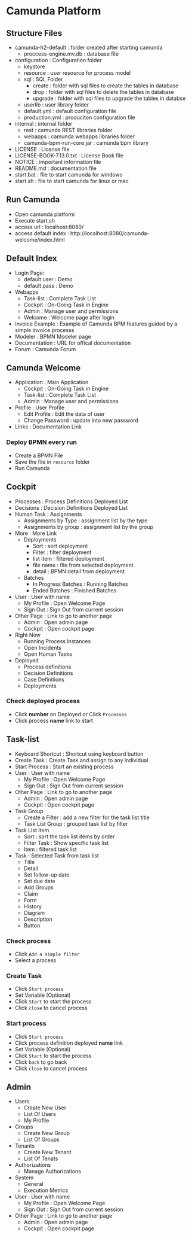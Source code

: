 # Camunda Platform

## Structure Files
- camunda-h2-default : folder created after starting camunda
    - proccess-engine.mv.db : database file
- configuration : Configuration folder
    - keystore
    - resource : user resource for process model
    - sql : SQL Folder
        - create : folder with sql files to create the tables in database
        - drop : folder with sql files to delete the tables in database
        - upgrade : folder with sql files to upgrade the tables in databse
    - userlib : user library folder
    - default.yml : default configuration file
    - production.yml : produciton configuration file
- internal : internal folder
    - rest : camunda REST libraries folder
    - webapps : camunda webapps libraries folder
    - camunda-bpm-run-core.jar : camunda bpm library
- LICENSE : License file
- LICENSE-BOOK-7.13.0.txt : License Book file
- NOTICE : important information file
- README.md : documentation file
- start.bat : file to start camunda for windows
- start.sh : file to start camunda for linux or mac

## Run Camunda
- Open camunda platform
- Execute start.sh
- access url : localhost:8080/
- access default index : http://localhost:8080/camunda-welcome/index.html

## Default Index
- Login Page:
  - default user : Demo
  - default pass : Demo
- Webapps
  - Task-list : Complete Task List
  - Cockpit : On-Going Task in Engine
  - Admin : Manage user and permissions
  - Welcome : Welcome page after login
- Invoice Example : Example of Camunda BPM features guided by a simple invoice processs
- Modeler : BPMN Modeler page
- Documentation : URL for offical documentation
- Forum : Camunda Forum

## Camunda Welcome
- Application : Main Application
  - Cockpit : On-Going Task in Engine
  - Task-list : Complete Task List
  - Admin : Manage user and permissions
- Profile : User Profile
  - Edit Profile : Edit the data of user
  - Change Password : update into new password
- Links : Documentation Link

### Deploy BPMN every run
- Create a BPMN File
- Save the file in `resource` folder
- Run Camunda

## Cockpit
- Processes : Process Definitions Deployed List
- Decisions : Decision Definitions Deployed List
- Human Task : Assignments
  - Assignments by Type : assignment list by the type
  - Assignments by group : assignment list by the group
- More : More Link
  - Deployments
    - Sort : sort deployment
    - Filter : filter deployment
    - list item : filtered deployment
    - file name : file from selected deployment
    - detail : BPMN detail from deployment
  - Batches
    - In Progress Batches : Running Batches
    - Ended Batches : Finished Batches
- User : User with name
  - My Profile : Open Welcome Page
  - Sign Out : Sign Out from current session
- Other Page : Link to go to another page
  - Admin : Open admin page
  - Cockpit : Open cockpit page
- Right Now
  - Running Process Instances
  - Open Incidents
  - Open Human Tasks
- Deployed
  - Process definitions
  - Decision Definitions
  - Case Definitions
  - Deployments

### Check deployed process
- Click **number** on Deployed or Click `Processes`
- Click process **name** link to start

## Task-list
- Keyboard Shortcut : Shortcut using keyboard button
- Create Task : Create Task and assign to any individual
- Start Process : Start an existing process
- User : User with name
  - My Profile : Open Welcome Page
  - Sign Out : Sign Out from current session
- Other Page : Link to go to another page
  - Admin : Open admin page
  - Cockpit : Open cockpit page
- Task Group
  - Create a Filter : add a new filter for the task list title
  - Task List Group : grouped task list by filter
- Task List Item
  - Sort : sort the task list items by order
  - Filter Task : Show specific task list
  - Item : filtered task list
- Task : Selected Task from task list
  - Title
  - Detail
  - Set follow-up date
  - Set due date
  - Add Groups
  - Claim
  - Form
  - History
  - Diagram
  - Description
  - Button

### Check process
- Click `Add a simple filter`
- Select a process

### Create Task
- Click `Start process`
- Set Variable (Optional)
- Click `Start` to start the process
- Click `close` to cancel process

### Start process
- Click `Start process`
- Click process definition deployed **name** link
- Set Variable (Optional)
- Click `Start` to start the process
- Click `back` to go back
- Click `close` to cancel process

## Admin
- Users
  - Create New User
  - List Of Users
  - My Profile
- Groups
  - Create New Group
  - List Of Groups
- Tenants
  - Create New Tenant
  - List Of Tenats
- Authorizations
  - Manage Authorizations
- System
  - General
  - Execution Metrics
- User : User with name
  - My Profile : Open Welcome Page
  - Sign Out : Sign Out from current session
- Other Page : Link to go to another page
  - Admin : Open admin page
  - Cockpit : Open cockpit page